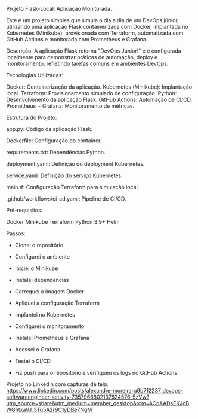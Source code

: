 Projeto Flask-Local: Aplicação Monitorada.

Este é um projeto simples que simula o dia a dia de um DevOps júnior, utilizando uma aplicação Flask containerizada com Docker, implantada no Kubernetes (Minikube), provisionada com Terraform, automatizada com GitHub Actions e monitorada com Prometheus e Grafana.

Descrição:
A aplicação Flask retorna "DevOps Júnior!" e é configurada localmente para demonstrar práticas de automação, deploy e monitoramento, refletindo tarefas comuns em ambientes DevOps.

Tecnologias Utilizadas:

Docker: Containerização da aplicação.
Kubernetes (Minikube): Implantação local.
Terraform: Provisionamento simulado de configuração.
Python: Desenvolvimento da aplicação Flask.
GitHub Actions: Automação de CI/CD.
Prometheus + Grafana: Monitoramento de métricas.

Estrutura do Projeto:

app.py: Código da aplicação Flask.

Dockerfile: Configuração do container.

requirements.txt: Dependências Python.

deployment.yaml: Definição do deployment Kubernetes.

service.yaml: Definição do serviço Kubernetes.

main.tf: Configuração Terraform para simulação local.

.github/workflows/ci-cd.yaml: Pipeline de CI/CD.

Pré-requisitos:

Docker
Minikube
Terraform
Python 3.9+
Helm

Passos:

- Clonei o repositório

- Configurei o ambiente

- Iniciei o Minikube

- Instalei dependências

- Carreguei a imagem Docker

- Apliquei a configuração Terraform

- Implantei no Kubernetes

- Configurei o monitoramento

- Instalei Prometheus e Grafana

- Acessei o Grafana

- Testei o CI/CD

- Fiz push para o repositório e verifiqueu os logs no GitHub Actions

Projeto no Linkedin com capturas de tela: https://www.linkedin.com/posts/alexandre-moreira-a9b712237_devops-softwareengineer-activity-7357966802137624576-5zVw?utm_source=share&utm_medium=member_desktop&rcm=ACoAADsEKJcBWGhtxaVJ_3Tq5A2r9C1yDBe7NgM
